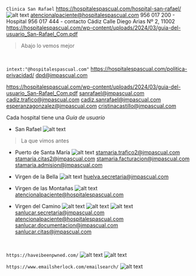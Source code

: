 `Clinica San Rafael`
https://hospitalespascual.com/hospital-san-rafael/
![alt text](img/image-17.png)
atencionalpaciente@hospitalespascual.com
956 017 200 - Hospital
956 017 444 - contacto 
Cádiz
Calle Diego Arias Nº 2, 11002
https://hospitalespascual.com/wp-content/uploads/2024/03/guia-del-usuario_San-Rafael_Com.pdf
> Abajo lo vemos mejor
<br>

`intext:"@hospitalespascual.com"`
https://hospitalespascual.com/politica-privacidad/
dpd@jmpascual.com

https://hospitalespascual.com/wp-content/uploads/2024/03/guia-del-usuario_San-Rafael_Com.pdf
sanrafael@jmpascual.com
cadiz.trafico@jmpascual.com
cadiz.sanrafael@jmpascual.com
esperanzagonzalez@jmpascual.com
cristinacastillo@jmpascual.com
<br>

Cada hospital tiene una *Guía de usuario*

- San Rafael
![alt text](img/image-6.png)
> La que vimos antes

- Puerto de Santa María
![alt text](img/image-7.png)
stamaria.trafico2@jmpascual.com
stamaria.citas2@jmpascual.com
stamaria.facturacion@jmpascual.com
stamaria.admision@jmpascual.com

- Virgen de la Bella
![alt text](img/image-8.png)
huelva.secretaria@jmpascual.com

- Virgen de las Montañas
![alt text](img/image-9.png)
atencionalpaciente@hospitalespascual.com

- Virgen del Camino
![alt text](img/image-10.png)
![alt text](img/image-11.png)
![alt text](img/image-12.png)
sanlucar.secretaria@jmpascual.com
atencionalpaciente@hospitalespascual.com
sanlucar.documentacion@jmpascual.com
sanlucar.citas@jmpascual.com
<br>

`https://haveibeenpwned.com/`
![alt text](img/image-13.png)
![alt text](img/image-14.png)
<br>

`https://www.emailsherlock.com/emailsearch/`
![alt text](img/image-15.png)